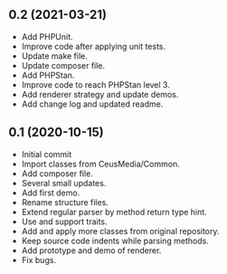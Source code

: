 ## 0.2 (2021-03-21)

- Add PHPUnit.
- Improve code after applying unit tests.
- Update make file.
- Update composer file.
- Add PHPStan.
- Improve code to reach PHPStan level 3.
- Add renderer strategy and update demos.
- Add change log and updated readme.

## 0.1 (2020-10-15)

- Initial commit
- Import classes from CeusMedia/Common.
- Add composer file.
- Several small updates.
- Add first demo.
- Rename structure files.
- Extend regular parser by method return type hint.
- Use and support traits.
- Add and apply more classes from original repository.
- Keep source code indents while parsing methods.
- Add prototype and demo of renderer.
- Fix bugs.







